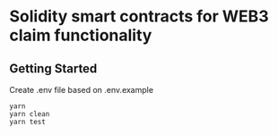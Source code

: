 # Solidity smart contracts for WEB3 claim functionality

## Getting Started

Create .env file based on .env.example

```text
yarn
yarn clean
yarn test
```
